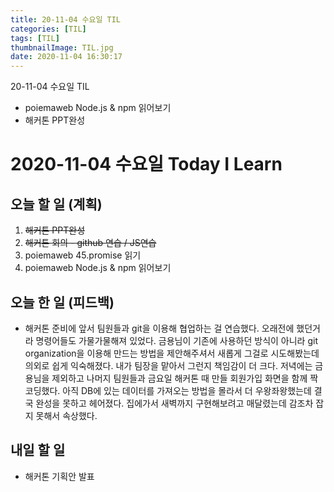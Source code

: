 ```yaml
---
title: 20-11-04 수요일 TIL
categories: [TIL]
tags: [TIL]
thumbnailImage: TIL.jpg
date: 2020-11-04 16:30:17
---
```


<!-- more -->
20-11-04 수요일 TIL
- poiemaweb Node.js & npm 읽어보기
- 해커톤 PPT완성
<!-- excerpt -->

# 2020-11-04 수요일 Today I Learn

## 오늘 할 일 (계획)

1. ~~해커톤 PPT완성~~
2. ~~해커톤 회의 - github 연습 / JS연습~~
3. poiemaweb 45.promise 읽기
4. poiemaweb Node.js & npm 읽어보기

## 오늘 한 일 (피드백)

- 해커톤 준비에 앞서 팀원들과 git을 이용해 협업하는 걸 연습했다. 오래전에 했던거라 명령어들도 가물가물해져 있었다. 금용님이 기존에 사용하던 방식이 아니라 git organization을 이용해 만드는 방법을 제안해주셔서 새롭게 그걸로 시도해봤는데 의외로 쉽게 익숙해졌다. 내가 팀장을 맡아서 그런지 책임감이 더 크다. 저녁에는 금용님을 제외하고 나머지 팀원들과 금요일 해커톤 때 만들 회원가입 화면을 함께 짝코딩했다. 아직 DB에 있는 데이터를 가져오는 방법을 몰라서 더 우왕좌왕했는데 결국 완성을 못하고 헤어졌다. 집에가서 새벽까지 구현해보려고 매달렸는데 감조차 잡지 못해서 속상했다.

## 내일 할 일

- 해커톤 기획안 발표